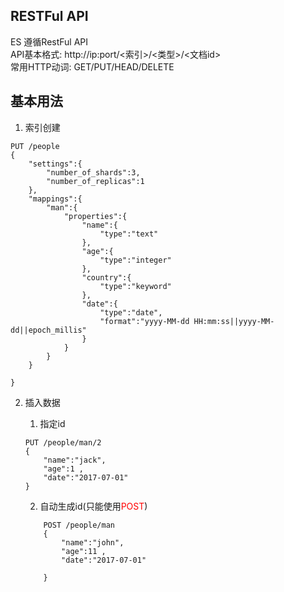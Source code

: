 
## RESTFul API

ES 遵循RestFul API  
API基本格式: http://ip:port/<索引>/<类型>/<文档id>  
常用HTTP动词: GET/PUT/HEAD/DELETE  

## 基本用法

1. 索引创建

```
PUT /people
{
	"settings":{
		"number_of_shards":3,
		"number_of_replicas":1
	},
	"mappings":{
		"man":{
			"properties":{
				"name":{
					"type":"text"
				},
				"age":{
					"type":"integer"
				},
				"country":{
					"type":"keyword"
				},
				"date":{
					"type":"date",
					"format":"yyyy-MM-dd HH:mm:ss||yyyy-MM-dd||epoch_millis"
				}
			}
		}
	}
	
}
```

2. 插入数据

    1. 指定id
    ```
    PUT /people/man/2
    {
        "name":"jack",
        "age":1 ,
        "date":"2017-07-01"
    }
    ```
    2. 自动生成id(只能使用<font color="red">POST</font>)
    ``` 
        POST /people/man
        {
        	"name":"john",
        	"age":11 ,
        	"date":"2017-07-01"
        	
        }
    ```